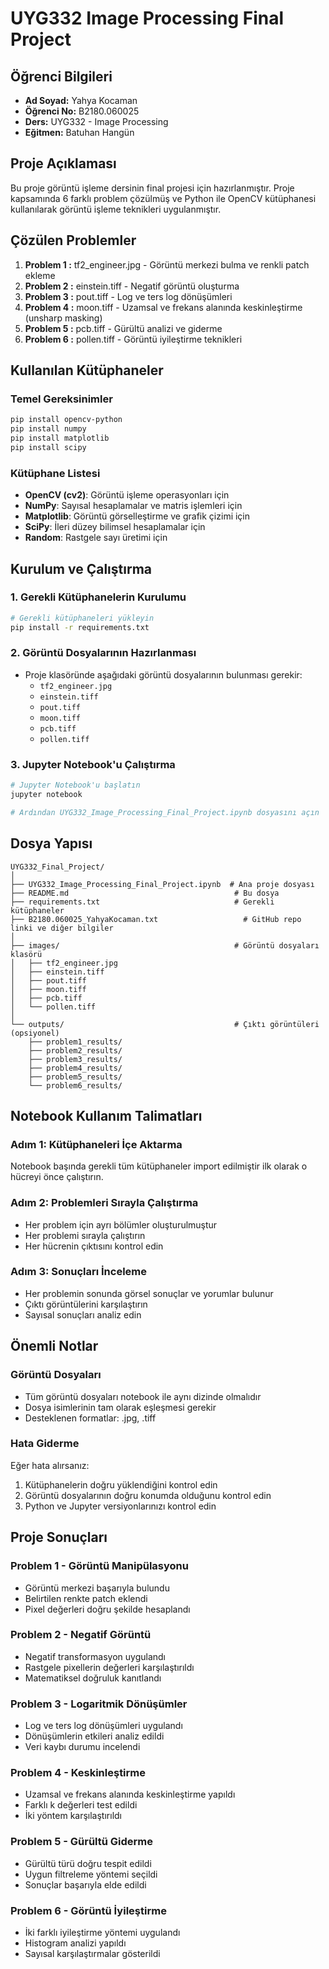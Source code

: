 # UYG332 Image Processing Final Project

## Öğrenci Bilgileri
- **Ad Soyad:** Yahya Kocaman
- **Öğrenci No:** B2180.060025
- **Ders:** UYG332 - Image Processing
- **Eğitmen:** Batuhan Hangün

## Proje Açıklaması
Bu proje görüntü işleme dersinin final projesi için hazırlanmıştır. Proje kapsamında 6 farklı problem çözülmüş ve Python ile OpenCV kütüphanesi kullanılarak görüntü işleme teknikleri uygulanmıştır.

## Çözülen Problemler
1. **Problem 1 :** tf2_engineer.jpg - Görüntü merkezi bulma ve renkli patch ekleme
2. **Problem 2 :** einstein.tiff - Negatif görüntü oluşturma
3. **Problem 3 :** pout.tiff - Log ve ters log dönüşümleri
4. **Problem 4 :** moon.tiff - Uzamsal ve frekans alanında keskinleştirme (unsharp masking)
5. **Problem 5 :** pcb.tiff - Gürültü analizi ve giderme
6. **Problem 6 :** pollen.tiff - Görüntü iyileştirme teknikleri

## Kullanılan Kütüphaneler

### Temel Gereksinimler
```bash
pip install opencv-python
pip install numpy
pip install matplotlib
pip install scipy
```

### Kütüphane Listesi
- **OpenCV (cv2)**: Görüntü işleme operasyonları için
- **NumPy**: Sayısal hesaplamalar ve matris işlemleri için
- **Matplotlib**: Görüntü görselleştirme ve grafik çizimi için
- **SciPy**: İleri düzey bilimsel hesaplamalar için
- **Random**: Rastgele sayı üretimi için

## Kurulum ve Çalıştırma

### 1. Gerekli Kütüphanelerin Kurulumu
```bash
# Gerekli kütüphaneleri yükleyin
pip install -r requirements.txt
```

### 2. Görüntü Dosyalarının Hazırlanması
- Proje klasöründe aşağıdaki görüntü dosyalarının bulunması gerekir:
  - `tf2_engineer.jpg`
  - `einstein.tiff`
  - `pout.tiff`
  - `moon.tiff`
  - `pcb.tiff`
  - `pollen.tiff`

### 3. Jupyter Notebook'u Çalıştırma
```bash
# Jupyter Notebook'u başlatın
jupyter notebook

# Ardından UYG332_Image_Processing_Final_Project.ipynb dosyasını açın
```

## Dosya Yapısı
```
UYG332_Final_Project/
│
├── UYG332_Image_Processing_Final_Project.ipynb  # Ana proje dosyası
├── README.md                                     # Bu dosya
├── requirements.txt                              # Gerekli kütüphaneler
├── B2180.060025_YahyaKocaman.txt                   # GitHub repo linki ve diğer bilgiler
│
├── images/                                       # Görüntü dosyaları klasörü
│   ├── tf2_engineer.jpg
│   ├── einstein.tiff
│   ├── pout.tiff
│   ├── moon.tiff
│   ├── pcb.tiff
│   └── pollen.tiff
│
└── outputs/                                      # Çıktı görüntüleri (opsiyonel)
    ├── problem1_results/
    ├── problem2_results/
    ├── problem3_results/
    ├── problem4_results/
    ├── problem5_results/
    └── problem6_results/
```

## Notebook Kullanım Talimatları

### Adım 1: Kütüphaneleri İçe Aktarma
Notebook başında gerekli tüm kütüphaneler import edilmiştir ilk olarak o hücreyi önce çalıştırın.

### Adım 2: Problemleri Sırayla Çalıştırma
- Her problem için ayrı bölümler oluşturulmuştur
- Her problemi sırayla çalıştırın
- Her hücrenin çıktısını kontrol edin

### Adım 3: Sonuçları İnceleme
- Her problemin sonunda görsel sonuçlar ve yorumlar bulunur
- Çıktı görüntülerini karşılaştırın
- Sayısal sonuçları analiz edin

## Önemli Notlar

### Görüntü Dosyaları
- Tüm görüntü dosyaları notebook ile aynı dizinde olmalıdır
- Dosya isimlerinin tam olarak eşleşmesi gerekir
- Desteklenen formatlar: .jpg, .tiff

### Hata Giderme
Eğer hata alırsanız:
1. Kütüphanelerin doğru yüklendiğini kontrol edin
2. Görüntü dosyalarının doğru konumda olduğunu kontrol edin
3. Python ve Jupyter versiyonlarınızı kontrol edin

## Proje Sonuçları

### Problem 1 - Görüntü Manipülasyonu
- Görüntü merkezi başarıyla bulundu
- Belirtilen renkte patch eklendi
- Pixel değerleri doğru şekilde hesaplandı

### Problem 2 - Negatif Görüntü
- Negatif transformasyon uygulandı
- Rastgele pixellerin değerleri karşılaştırıldı
- Matematiksel doğruluk kanıtlandı

### Problem 3 - Logaritmik Dönüşümler
- Log ve ters log dönüşümleri uygulandı
- Dönüşümlerin etkileri analiz edildi
- Veri kaybı durumu incelendi

### Problem 4 - Keskinleştirme
- Uzamsal ve frekans alanında keskinleştirme yapıldı
- Farklı k değerleri test edildi
- İki yöntem karşılaştırıldı

### Problem 5 - Gürültü Giderme
- Gürültü türü doğru tespit edildi
- Uygun filtreleme yöntemi seçildi
- Sonuçlar başarıyla elde edildi

### Problem 6 - Görüntü İyileştirme
- İki farklı iyileştirme yöntemi uygulandı
- Histogram analizi yapıldı
- Sayısal karşılaştırmalar gösterildi


